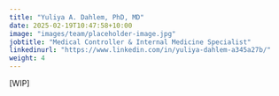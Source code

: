 ```yaml
---
title: "Yuliya A. Dahlem, PhD, MD"
date: 2025-02-19T10:47:58+10:00
image: "images/team/placeholder-image.jpg"
jobtitle: "Medical Controller & Internal Medicine Specialist"
linkedinurl: "https://www.linkedin.com/in/yuliya-dahlem-a345a27b/"
weight: 4
---
```


[WIP]

<!--more-->
